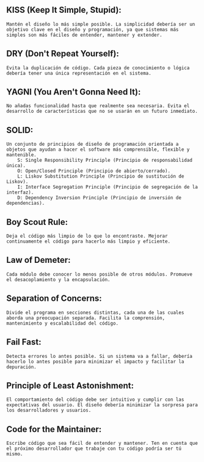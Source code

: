 ## KISS (Keep It Simple, Stupid):

    Mantén el diseño lo más simple posible. La simplicidad debería ser un objetivo clave en el diseño y programación, ya que sistemas más simples son más fáciles de entender, mantener y extender.

## DRY (Don't Repeat Yourself):

    Evita la duplicación de código. Cada pieza de conocimiento o lógica debería tener una única representación en el sistema.

## YAGNI (You Aren't Gonna Need It):

    No añadas funcionalidad hasta que realmente sea necesaria. Evita el desarrollo de características que no se usarán en un futuro inmediato.

## SOLID:

    Un conjunto de principios de diseño de programación orientada a objetos que ayudan a hacer el software más comprensible, flexible y mantenible.
        S: Single Responsibility Principle (Principio de responsabilidad única).
        O: Open/Closed Principle (Principio de abierto/cerrado).
        L: Liskov Substitution Principle (Principio de sustitución de Liskov).
        I: Interface Segregation Principle (Principio de segregación de la interfaz).
        D: Dependency Inversion Principle (Principio de inversión de dependencias).

## Boy Scout Rule:

    Deja el código más limpio de lo que lo encontraste. Mejorar continuamente el código para hacerlo más limpio y eficiente.

## Law of Demeter:

    Cada módulo debe conocer lo menos posible de otros módulos. Promueve el desacoplamiento y la encapsulación.

## Separation of Concerns:

    Divide el programa en secciones distintas, cada una de las cuales aborda una preocupación separada. Facilita la comprensión, mantenimiento y escalabilidad del código.

## Fail Fast:

    Detecta errores lo antes posible. Si un sistema va a fallar, debería hacerlo lo antes posible para minimizar el impacto y facilitar la depuración.

## Principle of Least Astonishment:

    El comportamiento del código debe ser intuitivo y cumplir con las expectativas del usuario. El diseño debería minimizar la sorpresa para los desarrolladores y usuarios.

## Code for the Maintainer:

    Escribe código que sea fácil de entender y mantener. Ten en cuenta que el próximo desarrollador que trabaje con tu código podría ser tú mismo.

